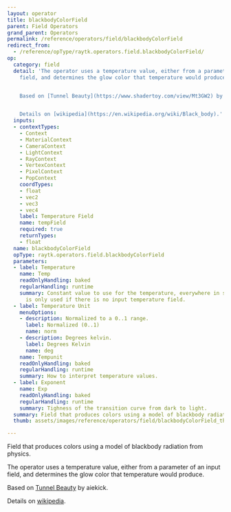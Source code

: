```yaml
---
layout: operator
title: blackbodyColorField
parent: Field Operators
grand_parent: Operators
permalink: /reference/operators/field/blackbodyColorField
redirect_from:
  - /reference/opType/raytk.operators.field.blackbodyColorField/
op:
  category: field
  detail: 'The operator uses a temperature value, either from a parameter of an input
    field, and determines the glow color that temperature would produce.


    Based on [Tunnel Beauty](https://www.shadertoy.com/view/Mt3GW2) by aiekick.


    Details on [wikipedia](https://en.wikipedia.org/wiki/Black_body).'
  inputs:
  - contextTypes:
    - Context
    - MaterialContext
    - CameraContext
    - LightContext
    - RayContext
    - VertexContext
    - PixelContext
    - PopContext
    coordTypes:
    - float
    - vec2
    - vec3
    - vec4
    label: Temperature Field
    name: tempField
    required: true
    returnTypes:
    - float
  name: blackbodyColorField
  opType: raytk.operators.field.blackbodyColorField
  parameters:
  - label: Temperature
    name: Temp
    readOnlyHandling: baked
    regularHandling: runtime
    summary: Constant value to use for the temperature, everywhere in space. This
      is only used if there is no input temperature field.
  - label: Temperature Unit
    menuOptions:
    - description: Normalized to a 0..1 range.
      label: Normalized (0..1)
      name: norm
    - description: Degrees kelvin.
      label: Degrees Kelvin
      name: deg
    name: Tempunit
    readOnlyHandling: baked
    regularHandling: runtime
    summary: How to interpret temperature values.
  - label: Exponent
    name: Exp
    readOnlyHandling: baked
    regularHandling: runtime
    summary: Tighness of the transition curve from dark to light.
  summary: Field that produces colors using a model of blackbody radiation from physics.
  thumb: assets/images/reference/operators/field/blackbodyColorField_thumb.png

---
```



Field that produces colors using a model of blackbody radiation from physics.

The operator uses a temperature value, either from a parameter of an input field, and determines the glow color that temperature would produce.

Based on [Tunnel Beauty](https://www.shadertoy.com/view/Mt3GW2) by aiekick.

Details on [wikipedia](https://en.wikipedia.org/wiki/Black_body).